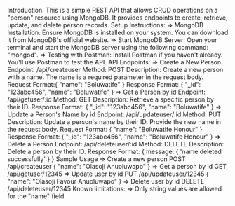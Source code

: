 Introduction:
This is a simple REST API that allows CRUD operations on a "person" resource using MongoDB. It provides endpoints to create, retrieve, update, and delete person records.
Setup Instructions:
=> MongoDB Installation: Ensure MongoDB is installed on your system. You can download it from MongoDB's official website.
=> Start MongoDB Server: Open your terminal and start the MongoDB server using the following command: "mongod".
=> Testing with Postman: Install Postman if you haven't already. You'll use Postman to test the API.
API Endpoints:
=> Create a New Person
Endpoint: /api/createuser
Method: POST
Description: Create a new person with a name. The name is a required parameter in the request body.
Request Format:{
    "name": "Boluwatife"
}
Response Format: {
    "_id": "123abc456",
    "name": "Boluwatife"
}
=> Get a Person by id
Endpoint: /api/getuser/:id
Method: GET
Description: Retrieve a specific person by their ID.
Response Format: {
     "_id": "123abc456",
    "name": "Boluwatife"
}
=> Update a Person's Name by id
Endpoint: /api/updateuser/:id
Method: PUT
Description: Update a person's name by their ID. Provide the new name in the request body.
Request Format: {
     "name": "Boluwatife Honour"
}
Response Format: {
    "_id": "123abc456",
    "name": "Boluwatife Honour"
}
=> Delete a Person
Endpoint: /api/deleteuser/:id
Method: DELETE
Description: Delete a person by their ID.
Response Format: {
    message: {
        'name deleted successfully'
    }
}
Sample Usage
=> Create a new person
POST /api/createuser
{
  "name": "Olasoji Anuoluwapo"
}
=> Get a person by id
GET /api/getuser/12345
=> Update user by id
PUT /api/updateuser/12345 
{
    "name": "Olasoji Favour Anuoluwapo"
}
=> Delete user by id
DELETE /api/deleteuser/12345 
Known limitations: 
=> Only string values are allowed for the "name" field.
